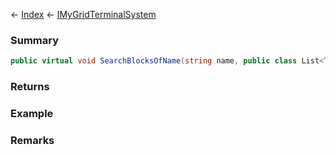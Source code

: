 ← [Index](Api-Index) ← [IMyGridTerminalSystem](Sandbox.ModAPI.Ingame.IMyGridTerminalSystem)

### Summary

```csharp
public virtual void SearchBlocksOfName(string name, public class List<T> blocks, public sealed class Func<T, TResult> collect)
```

### Returns

### Example

### Remarks

